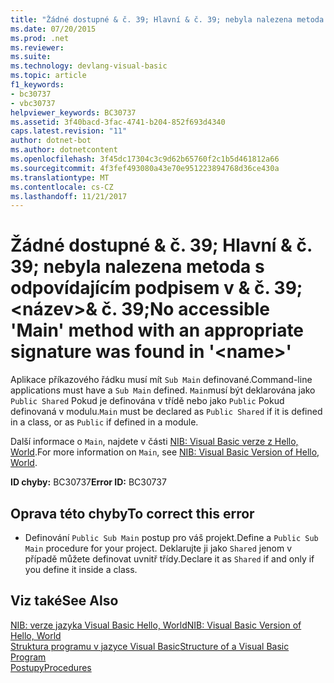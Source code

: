 ```yaml
---
title: "Žádné dostupné & č. 39; Hlavní & č. 39; nebyla nalezena metoda s odpovídajícím podpisem v & č. 39; &lt;název&gt;& č. 39;"
ms.date: 07/20/2015
ms.prod: .net
ms.reviewer: 
ms.suite: 
ms.technology: devlang-visual-basic
ms.topic: article
f1_keywords:
- bc30737
- vbc30737
helpviewer_keywords: BC30737
ms.assetid: 3f40bacd-3fac-4741-b204-852f693d4340
caps.latest.revision: "11"
author: dotnet-bot
ms.author: dotnetcontent
ms.openlocfilehash: 3f45dc17304c3c9d62b65760f2c1b5d461812a66
ms.sourcegitcommit: 4f3fef493080a43e70e951223894768d36ce430a
ms.translationtype: MT
ms.contentlocale: cs-CZ
ms.lasthandoff: 11/21/2017
---
```

# <a name="no-accessible-39main39-method-with-an-appropriate-signature-was-found-in-39ltnamegt39"></a><span data-ttu-id="d0f31-102">Žádné dostupné & č. 39; Hlavní & č. 39; nebyla nalezena metoda s odpovídajícím podpisem v & č. 39; &lt;název&gt;& č. 39;</span><span class="sxs-lookup"><span data-stu-id="d0f31-102">No accessible &#39;Main&#39; method with an appropriate signature was found in &#39;&lt;name&gt;&#39;</span></span>
<span data-ttu-id="d0f31-103">Aplikace příkazového řádku musí mít `Sub Main` definované.</span><span class="sxs-lookup"><span data-stu-id="d0f31-103">Command-line applications must have a `Sub Main` defined.</span></span> <span data-ttu-id="d0f31-104">`Main`musí být deklarována jako `Public Shared` Pokud je definována v třídě nebo jako `Public` Pokud definovaná v modulu.</span><span class="sxs-lookup"><span data-stu-id="d0f31-104">`Main` must be declared as `Public Shared` if it is defined in a class, or as `Public` if defined in a module.</span></span>  
  
 <span data-ttu-id="d0f31-105">Další informace o `Main`, najdete v části [NIB: Visual Basic verze z Hello, World](http://msdn.microsoft.com/en-us/9d030b60-e148-4366-a462-69532f02294c).</span><span class="sxs-lookup"><span data-stu-id="d0f31-105">For more information on `Main`, see [NIB: Visual Basic Version of Hello, World](http://msdn.microsoft.com/en-us/9d030b60-e148-4366-a462-69532f02294c).</span></span>  
  
 <span data-ttu-id="d0f31-106">**ID chyby:** BC30737</span><span class="sxs-lookup"><span data-stu-id="d0f31-106">**Error ID:** BC30737</span></span>  
  
## <a name="to-correct-this-error"></a><span data-ttu-id="d0f31-107">Oprava této chyby</span><span class="sxs-lookup"><span data-stu-id="d0f31-107">To correct this error</span></span>  
  
-   <span data-ttu-id="d0f31-108">Definování `Public Sub Main` postup pro váš projekt.</span><span class="sxs-lookup"><span data-stu-id="d0f31-108">Define a `Public Sub Main` procedure for your project.</span></span> <span data-ttu-id="d0f31-109">Deklarujte ji jako `Shared` jenom v případě můžete definovat uvnitř třídy.</span><span class="sxs-lookup"><span data-stu-id="d0f31-109">Declare it as `Shared` if and only if you define it inside a class.</span></span>  
  
## <a name="see-also"></a><span data-ttu-id="d0f31-110">Viz také</span><span class="sxs-lookup"><span data-stu-id="d0f31-110">See Also</span></span>  
 [<span data-ttu-id="d0f31-111">NIB: verze jazyka Visual Basic Hello, World</span><span class="sxs-lookup"><span data-stu-id="d0f31-111">NIB: Visual Basic Version of Hello, World</span></span>](http://msdn.microsoft.com/en-us/9d030b60-e148-4366-a462-69532f02294c)  
 [<span data-ttu-id="d0f31-112">Struktura programu v jazyce Visual Basic</span><span class="sxs-lookup"><span data-stu-id="d0f31-112">Structure of a Visual Basic Program</span></span>](../../../visual-basic/programming-guide/program-structure/structure-of-a-visual-basic-program.md)  
 [<span data-ttu-id="d0f31-113">Postupy</span><span class="sxs-lookup"><span data-stu-id="d0f31-113">Procedures</span></span>](../../../visual-basic/programming-guide/language-features/procedures/index.md)
